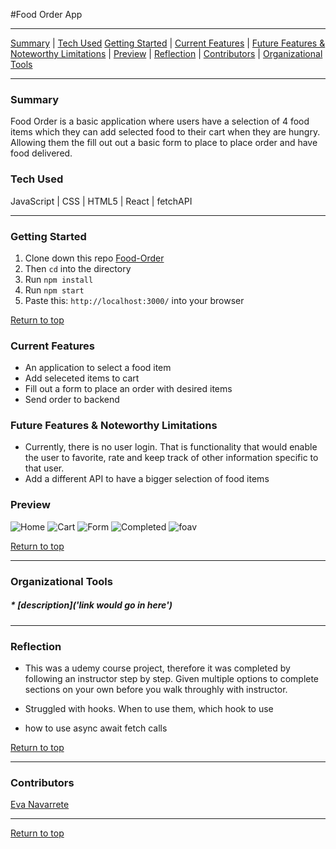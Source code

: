 #Food Order App

---

[Summary](#summary) |
[Tech Used](#tech-used)
[Getting Started](#getting-started) |
[Current Features](#current-features) |
[Future Features & Noteworthy Limitations](#future-features-&-noteworthy-limitations) |
[Preview](#preview) |
[Reflection](#reflection) |
[Contributors](#contributors) |
[Organizational Tools](#organizational-tools)

---

### Summary

Food Order is a basic application where users have a selection of 4 food items which they can add selected food to their cart when they are hungry. Allowing them the fill out out a basic form to place to place order and have food delivered.

### Tech Used

JavaScript | CSS | HTML5 | React | fetchAPI

---

### Getting Started

1. Clone down this repo [Food-Order](https://github.com/Eva-Navarrete/food-order-app)
2. Then `cd` into the directory
3. Run `npm install`
4. Run `npm start`
5. Paste this: `http://localhost:3000/` into your browser

[Return to top](#food-order-app)

### Current Features

- An application to select a food item
- Add seleceted items to cart
- Fill out a form to place an order with desired items
- Send order to backend

### Future Features & Noteworthy Limitations

- Currently, there is no user login. That is functionality that would enable the user to favorite, rate and keep track of other information specific to that user.
- Add a different API to have a bigger selection of food items

### Preview

![Home](/Users/evanavarrete/Turing/mod-3/udemy-projects/food-order-app/src/assets/food-home.png)
![Cart](/Users/evanavarrete/Turing/mod-3/udemy-projects/food-order-app/src/assets/cart.png)
![Form](/Users/evanavarrete/Turing/mod-3/udemy-projects/food-order-app/src/assets/form.png)
![Completed](/Users/evanavarrete/Turing/mod-3/udemy-projects/food-order-app/src/assets/complete.png)
![foav](https://media.giphy.com/media/3qWRD8kL4mRo4ucuk9/giphy.gif)

[Return to top](#food-order-app)

---

### Organizational Tools

##### \* [description]('link would go in here')

---

### Reflection

- This was a udemy course project, therefore it was completed by following an instructor step by step. Given multiple options to complete sections on your own before you walk throughly with instructor.

- Struggled with hooks. When to use them, which hook to use
- how to use async await fetch calls
  <br>

[Return to top](#food-order-app)

---

### Contributors

[Eva Navarrete](https://github.com/Eva-Navarrete)

---

[Return to top](#the-film-vault)
